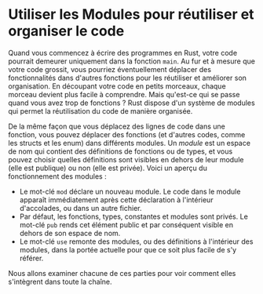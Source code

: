 # Utiliser les Modules pour réutiliser et organiser le code

Quand vous commencez à écrire des programmes en Rust, votre code pourrait
demeurer uniquement dans la fonction `main`. Au fur et à mesure que votre code
grossit, vous pourriez éventuellement déplacer des fonctionnalités dans
d'autres fonctions pour les réutiliser et améliorer son organisation. En
découpant votre code en petits morceaux, chaque morceau devient plus facile à
comprendre. Mais qu'est-ce qui se passe quand vous avez trop de fonctions ?
Rust dispose d'un système de modules qui permet la réutilisation du code de
manière organisée.

De la même façon que vous déplacez des lignes de code dans une fonction, vous
pouvez déplacer des fonctions (et d'autres codes, comme les structs et les
enum) dans différents modules. Un *module* est un espace de nom qui contient
des définitions de fonctions ou de types, et vous pouvez choisir quelles
définitions sont visibles en dehors de leur module (elle est publique) ou non
(elle est privée). Voici un aperçu du fonctionnement des modules :

* Le mot-clé `mod` déclare un nouveau module. Le code dans le module apparaît
  immédiatement après cette déclaration à l'intérieur d'accolades, ou dans un
  autre fichier.
* Par défaut, les fonctions, types, constantes et modules sont privés. Le
  mot-clé `pub` rends cet élément public et par conséquent visible en dehors de
  son espace de nom.
* Le mot-clé `use` remonte des modules, ou des définitions à l'intérieur des
  modules, dans la portée actuelle pour que ce soit plus facile de s'y référer.

Nous allons examiner chacune de ces parties pour voir comment elles s'intègrent
dans toute la chaîne.
